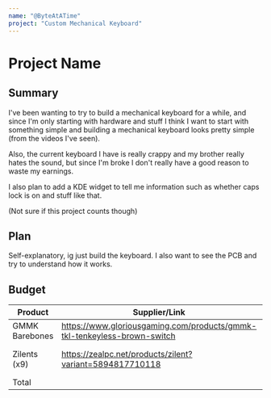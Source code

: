 ```yaml
---
name: "@ByteAtATime"
project: "Custom Mechanical Keyboard"
---
```


# Project Name

## Summary

I've been wanting to try to build a mechanical keyboard for a while, and since I'm only starting with hardware and stuff I think I want to start with something simple and building a mechanical keyboard looks pretty simple (from the videos I've seen).

Also, the current keyboard I have is really crappy and my brother really hates the sound, but since I'm broke I don't really have a good reason to waste my earnings.

I also plan to add a KDE widget to tell me information such as whether caps lock is on and stuff like that.

(Not sure if this project counts though)

## Plan

Self-explanatory, ig just build the keyboard. I also want to see the PCB and try to understand how it works.

## Budget

| Product         | Supplier/Link                                                            | Cost                |
| --------------- | ------------------------------------------------------------------------ | ------------------- |
| GMMK Barebones  | https://www.gloriousgaming.com/products/gmmk-tkl-tenkeyless-brown-switch | $109.95             |
| Zilents (x9)    | https://zealpc.net/products/zilent?variant=5894817710118                 | $11.05 * 9 = $99.45 |
| Total           |                                                                          | $209.40             |

